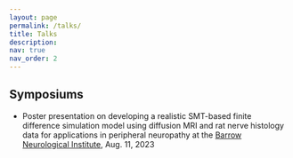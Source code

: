 ```yaml
---
layout: page
permalink: /talks/
title: Talks
description:
nav: true
nav_order: 2
---
```

## Symposiums
* Poster presentation on developing a realistic SMT-based finite difference simulation model using diffusion MRI and rat nerve histology data for applications in peripheral neuropathy at the [Barrow Neurological Institute](https://www.barrowneuro.org/), Aug. 11, 2023
